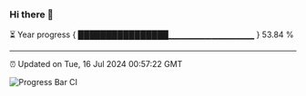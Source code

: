 ### Hi there 👋

⏳ Year progress { ████████████████▁▁▁▁▁▁▁▁▁▁▁▁▁▁ } 53.84 %

---

⏰ Updated on Tue, 16 Jul 2024 00:57:22 GMT

![Progress Bar CI](https://github.com/liununu/liununu/workflows/Progress%20Bar%20CI/badge.svg)

